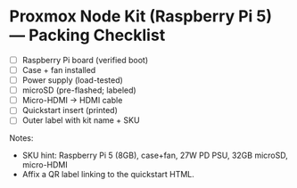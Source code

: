 # Proxmox Node Kit (Raspberry Pi 5) — Packing Checklist

- [ ] Raspberry Pi board (verified boot)
- [ ] Case + fan installed
- [ ] Power supply (load-tested)
- [ ] microSD (pre-flashed; labeled)
- [ ] Micro-HDMI → HDMI cable
- [ ] Quickstart insert (printed)
- [ ] Outer label with kit name + SKU

Notes:
- SKU hint: Raspberry Pi 5 (8GB), case+fan, 27W PD PSU, 32GB microSD, micro-HDMI
- Affix a QR label linking to the quickstart HTML.
